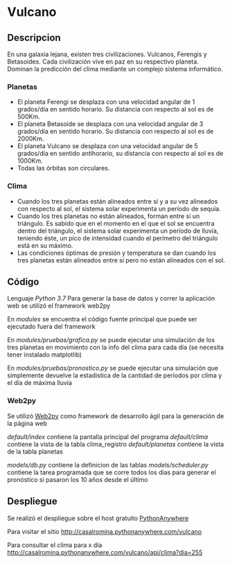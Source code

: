 # Vulcano

## Descripcion

En una galaxia lejana, existen tres civilizaciones. Vulcanos, Ferengis y Betasoides.
Cada civilización vive en paz en su respectivo planeta.
Dominan la predicción del clima mediante un complejo sistema informático.

### Planetas

* El planeta Ferengi se desplaza con una velocidad angular de 1 grados/día en sentido horario. Su distancia con respecto al sol es de 500Km.
* El planeta Betasoide se desplaza con una velocidad angular de 3 grados/día en sentido horario. Su distancia con respecto al sol es de 2000Km.
* El planeta Vulcano se desplaza con una velocidad angular de 5 grados/día en sentido anti­horario, su distancia con respecto al sol es de 1000Km.
* Todas las órbitas son circulares.


### Clima

* Cuando los tres planetas están alineados entre sí y a su vez alineados con respecto al sol, el sistema solar experimenta un período de sequía.
* Cuando los tres planetas no están alineados, forman entre sí un triángulo. Es sabido que en el momento en el que el sol se encuentra dentro del triángulo, el sistema solar experimenta un período de lluvia, teniendo éste, un pico de intensidad cuando el perímetro del triángulo está en su máximo.
* Las condiciones óptimas de presión y temperatura se dan cuando los tres planetas están alineados entre sí pero no están alineados con el sol.

## Código

Lenguaje *Python 3.7*
Para generar la base de datos y correr la aplicación web se utilizó el framework web2py

En *modules* se encuentra el código fuente principal que puede ser ejecutado fuera del framework 

En *modules/pruebas/grafica.py* se puede ejecutar una simulación de los tres planetas en movimiento con la info del clima para cada día (se necesita tener instalado matplotlib) 

En *modules/pruebas/pronostico.py* se puede ejecutar una simulación que simplemente devuelve la estadistica de la cantidad de periodos por clima y el día de máxima lluvia 

### Web2py

Se utilizó  [Web2py](http://web2py.com) como framework de desarrollo ágil para la generación de la página web

*default/index* contiene la pantalla principal del programa
*default/clima* contiene la vista de la tabla clima_registro
*default/planetas* contiene la vista de la tabla planetas

*models/db.py* contiene la definicion de las tablas
*models/scheduler.py* contiene la tarea programada que se corre todos los dias para generar el pronóstico si pasaron los 10 años desde el último

## Despliegue

Se realizó el despliegue sobre el host gratuito [PythonAnywhere](www.pythonanywhere.com)

Para visitar el sitio
http://casalromina.pythonanywhere.com/vulcano

Para consultar el clima para x día 
http://casalromina.pythonanywhere.com/vulcano/api/clima?dia=255
